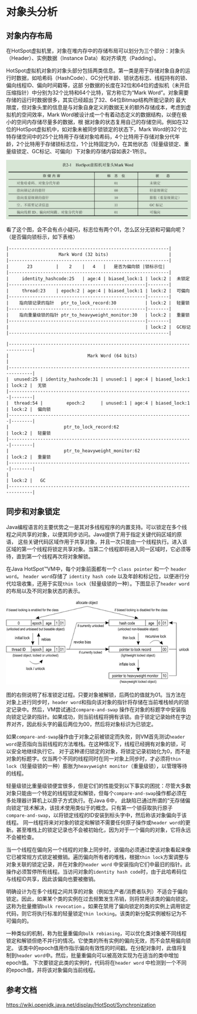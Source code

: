 # 对象头分析

## 对象内存布局

在HotSpot虚拟机里，对象在堆内存中的存储布局可以划分为三个部分：对象头（Header）、实例数据（Instance Data）和对齐填充（Padding）。

HotSpot虚拟机对象的对象头部分包括两类信息。第一类是用于存储对象自身的运行时数据，如哈希码（HashCode）、GC分代年龄、锁状态标志、线程持有的锁、偏向线程ID、偏向时间戳等，这部
分数据的长度在32位和64位的虚拟机（未开启压缩指针）中分别为32个比特和64个比特，官方称它为“Mark Word”。对象需要存储的运行时数据很多，其实已经超出了32、64位Bitmap结构所能记录的
最大限度，但对象头里的信息是与对象自身定义的数据无关的额外存储成本，考虑到虚拟机的空间效率，Mark Word被设计成一个有着动态定义的数据结构，以便在极小的空间内存储尽量多的数据，根
据对象的状态复用自己的存储空间。例如在32位的HotSpot虚拟机中，如对象未被同步锁锁定的状态下，Mark Word的32个比特存储空间中的25个比特用于存储对象哈希码，4个比特用于存储对象分代年
龄，2个比特用于存储锁标志位，1个比特固定为0，在其他状态（轻量级锁定、重量级锁定、GC标记、可偏向）下对象的存储内容如表2-1所示。

![HotSpot-ObjectHeader-LockFlag](img/HotSpot-ObjectHeader-LockFlag.png)

看了这个图，会不会有点小疑问，标志位有两个01，怎么区分无锁和可偏向呢？（是否偏向锁标示，如下表格）

```
|-------------------------------------------------------------|
|                   Mark Word (32 bits)                       |
|-------------------------------------------------------------|
|       23         |    2    |   4   |   是否为偏向锁 |锁标示位|
|-------------------------------------------------------------|
|     identity_hashcode:25   | age:4 | biased_lock:1 | lock:2 |  未锁定
|----------------------------------------------------|--------|
|     thread:23    | epoch:2 | age:4 | biased_lock:1 | lock:2 |  可偏向
|----------------------------------------------------|--------|
|    指向锁记录的指针　 ptr_to_lock_record:30           | lock:2 |  轻量锁
|----------------------------------------------------|--------|
|    指向重量级锁的指针 ptr_to_heavyweight_monitor:30   | lock:2 |  重量锁
|----------------------------------------------------|--------|
|                                                    | lock:2 |  GC标记
|-------------------------------------------------------------|
```

```
|-------------------------------------------------------------------------------|
|                              Mark Word (64 bits)                              |       
|-------------------------------------------------------------------------------|
|  unused:25 | identity_hashcode:31 | unused:1 | age:4 | biased_lock:1 | lock:2 |  无锁
|----------------------------------------------------------------------|--------|
|  thread:54 |         epoch:2      | unused:1 | age:4 | biased_lock:1 | lock:2 |  偏向锁
|----------------------------------------------------------------------|--------|
|                     ptr_to_lock_record:62                            | lock:2 |  轻量锁
|----------------------------------------------------------------------|--------|
|                     ptr_to_heavyweight_monitor:62                    | lock:2 |  重量锁
|----------------------------------------------------------------------|--------|
|                                                                      | lock:2 |   GC
|-------------------------------------------------------------------------------|
```

## 同步和对象锁定

Java编程语言的主要优势之一是其对多线程程序的内置支持。可以锁定在多个线程之间共享的对象，以便其同步访问。Java提供了用于指定关键代码区域的原语，
这些关键代码区域作用于共享对象，并且一次只能由一个线程执行。进入该区域的第一个线程将锁定共享对象。当第二个线程即将进入同一区域时，它必须等待，直到第一个线程再次将对象解锁。

在Java HotSpot™VM中，每个对象前面都有一个 `class pointer` 和一个 `header word`。
`header word`存储了 `identity hash code` 以及年龄和标记位，以便进行分代垃圾收集，还用于实现`thin lock`（轻量级锁的一种）。下图显示了`header word`的布局以及不同对象状态的表示。

![Synchronization](img/Synchronization.gif)

图的右侧说明了标准锁定过程。只要对象被解锁，后两位的值就为01。当方法在对象上进行同步时，`header word`和指向该对象的指针将存储在当前堆栈帧内的锁定记录中。然后，VM尝试通过`compare-and-swap`
操作在对象的标题字中安装指向锁定记录的指针。如果成功，则当前线程将拥有该锁。由于锁定记录始终在字边界对齐，因此标头字的最后两位为00，然后将对象标识为已锁定。

如果`compare-and-swap`操作由于对象之前被锁定而失败，则VM首先测试`header word`是否指向当前线程的方法堆栈。在这种情况下，线程已经拥有对象的锁，可以安全地继续执行它。
对于这种递归锁定的对象，将锁定记录初始化为0，而不是对象的标题字。仅当两个不同的线程同时在同一对象上同步时，才必须将`thin lock`（轻量级锁的一种）膨胀为`heavyweight monitor`（重量级锁），以管理等待的线程。

轻量级锁比重量级锁便宜很多，但是它们的性能受到以下事实的困扰：尽管大多数对象只能由一个特定的线程锁定和解锁，但每个`compare-and-swap`操作都必须在多处理器计算机上以原子方式执行。在Java 6中，
此缺陷已通过所谓的“无存储偏向锁定”技术解决，该技术使用类似于的概念。只有第一个锁获取执行原子`compare-and-swap`，以将锁定线程的ID安装到标头字中，然后称该对象偏向于该线程。
同一线程将来对对象的锁定和解锁不需要任何原子操作或`header word`的更新。甚至堆栈上的锁定记录也不会被初始化，因为对于一个偏向的对象，它将永远不会被检查。

当一个线程在偏向另一个线程的对象上同步时，该偏向必须通过使该对象看起来像它已被常规方式锁定被撤销。遍历偏向所有者的堆栈，根据`thin lock`方案调整与对象关联的锁定记录，并在对象的`header word`
中安装指向它们中最旧的指针。此操作必须暂停所有线程。当访问对象的`identity hash code`时，由于此哈希码位与线程ID共享，因此该偏向也要被撤销。

明确设计为在多个线程之间共享的对象（例如生产者/消费者队列）不适合于偏向锁定。因此，如果某个类的实例在过去频繁发生吊销，则将禁用该类的偏向锁定。这称为批量撤销`bulk revocation`
。如果在禁用了偏向锁定的类的实例上调用锁定代码，则它将执行标准的轻量锁定`thin locking`。该类的新分配实例被标记为不可偏向的。

一种类似的机制，称为批量重偏向`bulk rebiasing`，可以优化类对象被不同线程锁定和解锁但绝不并行的情况。它使类的所有实例的偏向无效，而不会禁用偏向锁定。
该类中的epoch值用作指示偏向有效性的时间戳。在分配对象时，此值将复制到`header word`中。然后，批量重偏向可以被高效实现为在适当的类中增加epoch值。 下次要锁定此类的实例时，代码将在`header word`
中检测到一个不同的epoch值，并将该对象偏向当前线程。

## 参考文档

https://wiki.openjdk.java.net/display/HotSpot/Synchronization
